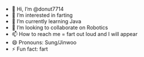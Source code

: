 - 👋 Hi, I’m @donut7714
- 👀 I’m interested in farting
- 🌱 I’m currently learning Java
- 💞️ I’m looking to collaborate on Robotics
- 📫 How to reach me = fart out loud and I will appear
- 😄 Pronouns: Sung/Jinwoo
- ⚡ Fun fact: fart

<!---
donut7714/donut7714 is a ✨ special ✨ repository because its `README.md` (this file) appears on your GitHub profile.
You can click the Preview link to take a look at your changes.
--->

